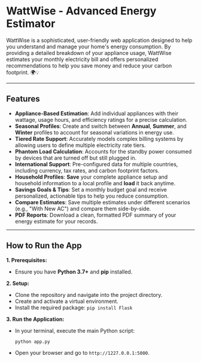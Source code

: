 # WattWise - Advanced Energy Estimator

WattWise is a sophisticated, user-friendly web application designed to help you understand and manage your home's energy consumption. By providing a detailed breakdown of your appliance usage, WattWise estimates your monthly electricity bill and offers personalized recommendations to help you save money and reduce your carbon footprint. 🌍💡

***

## Features
-   **Appliance-Based Estimation**: Add individual appliances with their wattage, usage hours, and efficiency ratings for a precise calculation.
-   **Seasonal Profiles**: Create and switch between **Annual**, **Summer**, and **Winter** profiles to account for seasonal variations in energy use.
-   **Tiered Rate Support**: Accurately models complex billing systems by allowing users to define multiple electricity rate tiers.
-   **Phantom Load Calculation**: Accounts for the standby power consumed by devices that are turned off but still plugged in.
-   **International Support**: Pre-configured data for multiple countries, including currency, tax rates, and carbon footprint factors.
-   **Household Profiles**: **Save** your complete appliance setup and household information to a local profile and **load** it back anytime.
-   **Savings Goals & Tips**: Set a monthly budget goal and receive personalized, actionable tips to help you reduce consumption.
-   **Compare Estimates**: Save multiple estimates under different scenarios (e.g., "With New AC") and compare them side-by-side.
-   **PDF Reports**: Download a clean, formatted PDF summary of your energy estimate for your records.

***

## How to Run the App

**1. Prerequisites:**
   - Ensure you have **Python 3.7+** and **pip** installed.

**2. Setup:**
   - Clone the repository and navigate into the project directory.
   - Create and activate a virtual environment.
   - Install the required package: `pip install Flask`

**3. Run the Application:**
   - In your terminal, execute the main Python script:
     ```bash
     python app.py
     ```
   - Open your browser and go to `http://1227.0.0.1:5000`.

